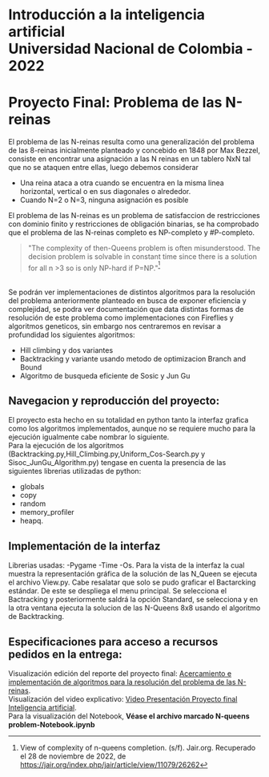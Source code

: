 # Introducción a la inteligencia artificial <br> Universidad Nacional de Colombia - 2022 
# Proyecto Final: Problema de las N-reinas
El problema de las N-reinas resulta como una generalización del problema de las 8-reinas inicialmente
planteado y concebido en 1848 por Max Bezzel, consiste en encontrar una asignación a las N reinas en
un tablero NxN tal que no se ataquen entre ellas, luego debemos considerar
* Una reina ataca a otra cuando se encuentra en la misma linea horizontal, vertical o en sus diagonales o 
alrededor.
* Cuando N=2 o N=3, ninguna asignación es posible 
<p> El problema de las N-reinas es un problema de satisfaccion de restricciones con dominio finito y restricciones de obligación binarias, se ha comprobado 
  que el problema de las N-reinas completo es NP-completo y #P-completo.
  
  >"The complexity of then-Queens problem is often misunderstood. The decision problem is solvable in constant time since there is a solution for all n >3 so is only NP-hard if P=NP."<sup>[^1]</sup>
  
<br> Se podrán ver implementaciones de distintos algoritmos para la resolución del problema anteriormente planteado en busca de exponer eficiencia y complejidad, se podra ver documentación que data distintas formas de resolución de este problema como implementaciones con Fireflies y algoritmos geneticos, sin embargo nos centraremos en revisar a profundidad los siguientes algoritmos:
* Hill climbing y dos variantes
* Backtracking y variante usando metodo de optimizacion Branch and Bound
* Algoritmo de busqueda eficiente de Sosic y Jun Gu
  
   
## Navegacion y reproducción del proyecto:
El proyecto esta hecho en su totalidad en python tanto la interfaz grafica como los algoritmos implementados, aunque no se requiere mucho para la ejecución igualmente cabe nombrar lo siguiente.<br>
Para la ejecución de los algoritmos (Backtracking.py,Hill_Climbing.py,Uniform_Cos-Search.py y Sisoc_JunGu_Algorithm.py) tengase en cuenta la presencia de las siguientes librerias utilizadas de python: 
  - globals
  - copy
  - random
  - memory_profiler 
  - heapq.
## Implementación de la interfaz 
Librerias usadas:
   -Pygame
   -Time
   -Os.
Para la vista de la interfaz la cual muestra la representación gráfica de la solución de las N_Queen se ejecuta el archivo View.py. Cabe resalatar que solo se pudo graficar el Bactarcking estándar. De este se despliega el menu principal. Se selecciona el Bactracking y posteriormente saldrá la opción Standard, se selecciona y en la otra ventana ejecuta la solucion de las N-Queens 8x8 usando el algoritmo de Backtracking.
## Especificaciones para acceso a recursos pedidos en la entrega:
 Visualización edición del reporte del proyecto final: [Acercamiento e implementación de algoritmos para la resolución del problema de las N-reinas](https://www.overleaf.com/2218436297jnttdwfzsygd).<br>
 Visualización del video explicativo: [Video Presentación Proyecto final Inteligencia artificial](https://youtu.be/RV19d8TX-ag).<br>
 Para la visualización del Notebook, <b>Véase el archivo marcado N-queens problem-Notebook.ipynb</b><br>
  
[^1]: View of complexity of n-queens completion. (s/f). Jair.org. Recuperado el 28 de noviembre de 2022, de https://jair.org/index.php/jair/article/view/11079/26262
